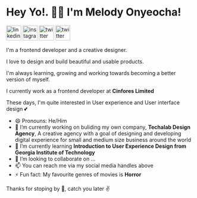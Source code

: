 # Hey Yo!. 👋🏼 I'm Melody Onyeocha!


[<img src='https://www.flaticon.com/svg/vstatic/svg/174/174857.svg?token=exp=1614097033~hmac=85f149f943b2d447e59843bb0f393da5' alt='linkedin' height='40'>](https://www.linkedin.com/in/melodyonyeocha/)  [<img src='https://www.flaticon.com/svg/vstatic/svg/2111/2111463.svg?token=exp=1614097224~hmac=e8c04ea8b90ef0cea5e15e1dd626ca31' alt='instagram' height='40'>](https://www.instagram.com/melocoder/)  [<img src='https://www.flaticon.com/svg/vstatic/svg/124/124021.svg?token=exp=1614097114~hmac=8e4a4e1b9489bb54a3f07e66176ed20c' alt='twitter' height='40'>](https://twitter.com/melocoder)  [<img src='https://www.flaticon.com/svg/vstatic/svg/733/733544.svg?token=exp=1614097326~hmac=13e58faa314126b0f05129dff55e8a41' alt='twitter' height='40'>](https://dribbble.com/melocoder) 



I'm a frontend developer and a creative designer.

I love to design and build beautiful and usable products.

I'm always learning, growing and working towards becoming a better version of myself.

I currently work as a frontend developer at **Cinfores Limited**

These days, I'm quite interested in User experience and User interface design 💕

- 😄 Pronouns: He/Him
- 🔭 I’m currently working on buliding my own company, **Techalab Design Agency**, A creative agency with a goal of designing and developing digital experience for small and medium size business around the world
- 🌱 I’m currently learning **Introduction to User Experience Design from Georgia Institute of Technology**
- 👯 I’m looking to collaborate on ...
- 📫 You can reach me via my social media handles above
- ⚡ Fun fact: My favourite genres of movies is **Horror**

Thanks for stoping by 🙌, catch you later ✌
